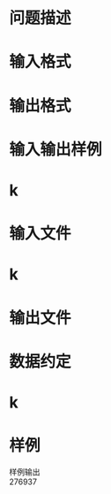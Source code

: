 

# 问题描述



# 输入格式


				
# 输出格式


				
# 输入输出样例


				
# k



# 输入文件



# k



# 输出文件



# 数据约定



# k



# 样例


<p>
	样例输出<br/>
276937
</p>
